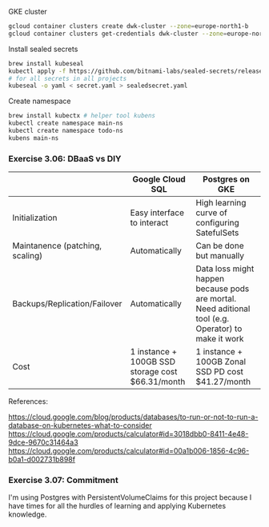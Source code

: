 GKE cluster
```bash
gcloud container clusters create dwk-cluster --zone=europe-north1-b
gcloud container clusters get-credentials dwk-cluster --zone=europe-north1-b
```

Install sealed secrets
```bash
brew install kubeseal
kubectl apply -f https://github.com/bitnami-labs/sealed-secrets/releases/download/v0.12.1/controller.yaml
# for all secrets in all projects
kubeseal -o yaml < secret.yaml > sealedsecret.yaml
```

Create namespace
```bash
brew install kubectx # helper tool kubens
kubectl create namespace main-ns
kubectl create namespace todo-ns
kubens main-ns
```

### Exercise 3.06: DBaaS vs DIY

|  | Google Cloud SQL | Postgres on GKE |
|-|-|-|
| Initialization | Easy interface to interact | High learning curve of configuring SatefulSets |
| Maintanence (patching, scaling) | Automatically | Can be done but manually |
| Backups/Replication/Failover | Automatically | Data loss might happen because pods are mortal. Need aditional tool (e.g. Operator) to make it work |
| Cost | 1 instance + 100GB SSD storage cost $66.31/month | 1 instance + 100GB Zonal SSD PD cost $41.27/month  |


References:

https://cloud.google.com/blog/products/databases/to-run-or-not-to-run-a-database-on-kubernetes-what-to-consider
https://cloud.google.com/products/calculator#id=3018dbb0-8411-4e48-9dce-9670c31464a3
https://cloud.google.com/products/calculator#id=00a1b006-1856-4c96-b0a1-d002731b898f

### Exercise 3.07: Commitment

I'm using Postgres with PersistentVolumeClaims for this project because I have times for all the hurdles of learning and applying Kubernetes knowledge.
